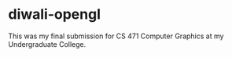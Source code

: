 # diwali-opengl
This was my final submission for CS 471 Computer Graphics at my Undergraduate College.

